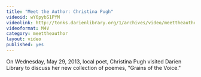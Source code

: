 ```yaml
---
title: "Meet the Author: Christina Pugh"
videoid: wY6pybS1PYM
videolink: http://tonks.darienlibrary.org/1/archives/video/meettheauthor/20130529_christina_pugh.m4v
videoformat: M4V
category: meettheauthor
layout: video
published: yes
---
```


On Wednesday, May 29, 2013, local poet, Christina Pugh visited Darien Library to discuss her new collection of poemes, "Grains of the Voice." 